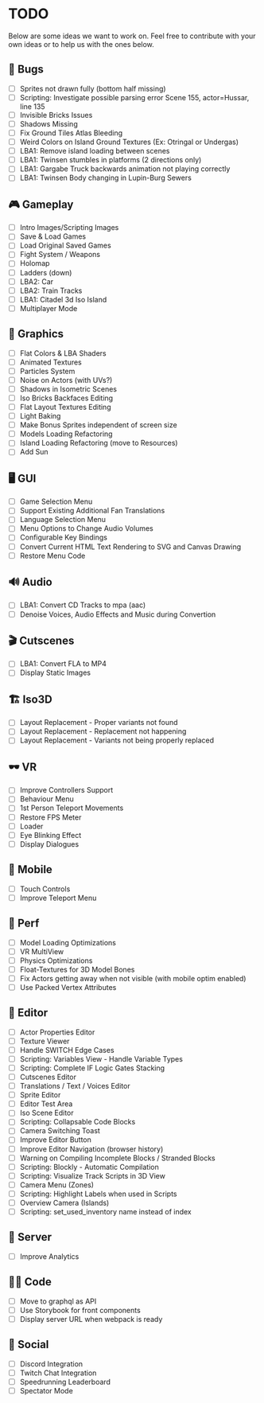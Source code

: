# TODO

Below are some ideas we want to work on. Feel free to contribute with your own ideas or to help us with the ones below.

## 🐛 Bugs
- [ ] Sprites not drawn fully (bottom half missing)
- [ ] Scripting: Investigate possible parsing error Scene 155, actor=Hussar, line 135
- [ ] Invisible Bricks Issues
- [ ] Shadows Missing
- [ ] Fix Ground Tiles Atlas Bleeding
- [ ] Weird Colors on Island Ground Textures (Ex: Otringal or Undergas)
- [ ] LBA1: Remove island loading between scenes
- [ ] LBA1: Twinsen stumbles in platforms (2 directions only)
- [ ] LBA1: Gargabe Truck backwards animation not playing correctly
- [ ] LBA1: Twinsen Body changing in Lupin-Burg Sewers

## 🎮 Gameplay
- [ ] Intro Images/Scripting Images
- [ ] Save & Load Games
- [ ] Load Original Saved Games
- [ ] Fight System / Weapons
- [ ] Holomap
- [ ] Ladders (down)
- [ ] LBA2: Car
- [ ] LBA2: Train Tracks
- [ ] LBA1: Citadel 3d Iso Island
- [ ] Multiplayer Mode

## 🎨 Graphics
- [ ] Flat Colors & LBA Shaders
- [ ] Animated Textures
- [ ] Particles System
- [ ] Noise on Actors (with UVs?)
- [ ] Shadows in Isometric Scenes
- [ ] Iso Bricks Backfaces Editing
- [ ] Flat Layout Textures Editing
- [ ] Light Baking
- [ ] Make Bonus Sprites independent of screen size
- [ ] Models Loading Refactoring
- [ ] Island Loading Refactoring (move to Resources)
- [ ] Add Sun

## 🖥️ GUI
- [ ] Game Selection Menu
- [ ] Support Existing Additional Fan Translations
- [ ] Language Selection Menu
- [ ] Menu Options to Change Audio Volumes
- [ ] Configurable Key Bindings
- [ ] Convert Current HTML Text Rendering to SVG and Canvas Drawing
- [ ] Restore Menu Code

## 🔊 Audio
- [ ] LBA1: Convert CD Tracks to mpa (aac)
- [ ] Denoise Voices, Audio Effects and Music during Convertion

## 🎬 Cutscenes
- [ ] LBA1: Convert FLA to MP4
- [ ] Display Static Images

## 🏗️ Iso3D
- [ ] Layout Replacement - Proper variants not found
- [ ] Layout Replacement - Replacement not happening
- [ ] Layout Replacement - Variants not being properly replaced

## 🕶️ VR
- [ ] Improve Controllers Support
- [ ] Behaviour Menu
- [ ] 1st Person Teleport Movements
- [ ] Restore FPS Meter
- [ ] Loader
- [ ] Eye Blinking Effect
- [ ] Display Dialogues

## 📱 Mobile
- [ ] Touch Controls
- [ ] Improve Teleport Menu

## 🚅 Perf
- [ ] Model Loading Optimizations
- [ ] VR MultiView
- [ ] Physics Optimizations
- [ ] Float-Textures for 3D Model Bones
- [ ] Fix Actors getting away when not visible (with mobile optim enabled)
- [ ] Use Packed Vertex Attributes

## 🧰 Editor
- [ ] Actor Properties Editor
- [ ] Texture Viewer
- [ ] Handle SWITCH Edge Cases
- [ ] Scripting: Variables View - Handle Variable Types
- [ ] Scripting: Complete IF Logic Gates Stacking
- [ ] Cutscenes Editor
- [ ] Translations / Text / Voices Editor
- [ ] Sprite Editor
- [ ] Editor Test Area
- [ ] Iso Scene Editor
- [ ] Scripting: Collapsable Code Blocks
- [ ] Camera Switching Toast
- [ ] Improve Editor Button
- [ ] Improve Editor Navigation (browser history)
- [ ] Warning on Compiling Incomplete Blocks / Stranded Blocks
- [ ] Scripting: Blockly - Automatic Compilation
- [ ] Scripting: Visualize Track Scripts in 3D View
- [ ] Camera Menu (Zones)
- [ ] Scripting: Highlight Labels when used in Scripts
- [ ] Overview Camera (Islands)
- [ ] Scripting: set_used_inventory name instead of index

## 🚚 Server
- [ ] Improve Analytics

## 👨‍💻 Code
- [ ] Move to graphql as API
- [ ] Use Storybook for front components
- [ ] Display server URL when webpack is ready

## 👥 Social
- [ ] Discord Integration
- [ ] Twitch Chat Integration
- [ ] Speedrunning Leaderboard
- [ ] Spectator Mode
